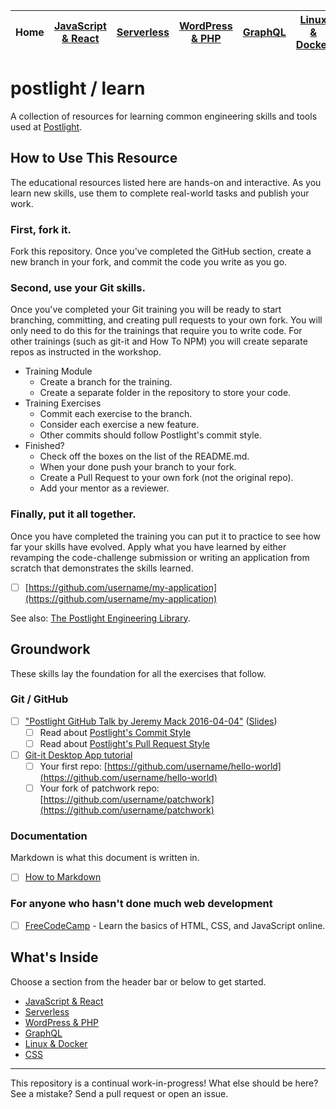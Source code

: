 | Home | [JavaScript & React](javascript.md) | [Serverless](serverless.md) | [WordPress & PHP](wordpress.md) | [GraphQL](graphql.md) | [Linux & Docker](linux.md) | [CSS](css.md) |
| ---- | ----------------------------------- | --------------------------- | ------------------------------- | ----------------------|--------------------------- | ------------- |


# postlight / learn

A collection of resources for learning common engineering skills and tools used at [Postlight](https://postlight.com).

## How to Use This Resource

The educational resources listed here are hands-on and interactive. As you learn new skills, use them to complete real-world tasks and publish your work.

### First, fork it.

Fork this repository. Once you've completed the GitHub section, create a new branch in your fork, and commit the code you write as you go.

### Second, use your Git skills.

Once you've completed your Git training you will be ready to start branching, committing, and creating pull requests to your own fork. You will only need to do this for the trainings that require you to write code. For other trainings (such as git-it and How To NPM) you will create separate repos as instructed in the workshop.

* Training Module
  * Create a branch for the training.
  * Create a separate folder in the repository to store your code.
* Training Exercises
  * Commit each exercise to the branch.
  * Consider each exercise a new feature.
  * Other commits should follow Postlight's commit style.
* Finished?
  * Check off the boxes on the list of the README.md.
  * When your done push your branch to your fork.
  * Create a Pull Request to your own fork (not the original repo).
  * Add your mentor as a reviewer.

### Finally, put it all together.

Once you have completed the training you can put it to practice to see how far your skills have evolved. Apply what you have learned by either revamping the code-challenge submission or writing an application from scratch that demonstrates the skills learned.

* [ ] [https://github.com/username/my-application](https://github.com/username/my-application)

See also: [The Postlight Engineering Library](https://trello.com/b/Sgol3uST/postlight-engineering-library).

## Groundwork

These skills lay the foundation for all the exercises that follow.

### Git / GitHub

* [ ] ["Postlight GitHub Talk by Jeremy Mack 2016-04-04"](https://www.youtube.com/watch?v=YtckscmKtYk) ([Slides](https://www.mindmeister.com/678359058?t=zgPweW2tuV))
  * [ ] Read about [Postlight's Commit Style](https://trello.com/c/Z2xpXbm1/10-%F0%9F%8E%A8-commit-style)
  * [ ] Read about [Postlight's Pull Request Style](https://trello.com/c/DsH0Ea4L/11-%F0%9F%8C%B1-pull-request-style)
* [ ] [Git-it Desktop App tutorial](https://github.com/jlord/git-it-electron)
  * [ ] Your first repo: [https://github.com/username/hello-world](https://github.com/username/hello-world)
  * [ ] Your fork of patchwork repo: [https://github.com/username/patchwork](https://github.com/username/patchwork)

### Documentation

Markdown is what this document is written in.

* [ ] [How to Markdown](https://github.com/workshopper/how-to-markdown)

### For anyone who hasn't done much web development

* [ ] [FreeCodeCamp](https://www.freecodecamp.org) - Learn the basics of HTML, CSS, and JavaScript online.

## What's Inside

Choose a section from the header bar or below to get started.

* [JavaScript & React](javascript.md)
* [Serverless](serverless.md)
* [WordPress & PHP](wordpress.md)
* [GraphQL](graphql.md)
* [Linux & Docker](linux.md)
* [CSS](css.md)

---

This repository is a continual work-in-progress! What else should be here? See a mistake? Send a pull request or open an issue.
